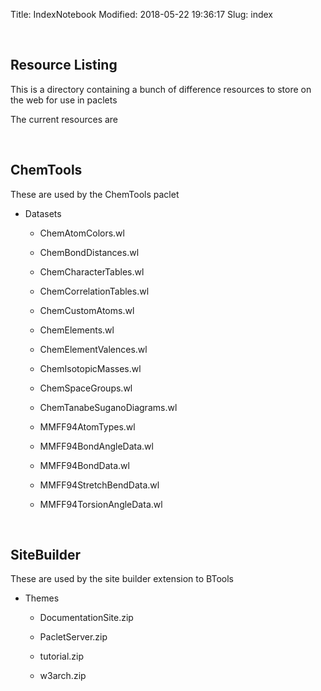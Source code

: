Title: IndexNotebook
Modified: 2018-05-22 19:36:17
Slug: index

<a id="resource-listing" style="width:0;height:0;margin:0;padding:0;">&zwnj;</a>

## Resource Listing

This is a directory containing a bunch of difference resources to store on the web for use in paclets

The current resources are

<a id="chemtools" style="width:0;height:0;margin:0;padding:0;">&zwnj;</a>

## ChemTools

These are used by the ChemTools paclet

* Datasets

  * ChemAtomColors.wl

  * ChemBondDistances.wl

  * ChemCharacterTables.wl

  * ChemCorrelationTables.wl

  * ChemCustomAtoms.wl

  * ChemElements.wl

  * ChemElementValences.wl

  * ChemIsotopicMasses.wl

  * ChemSpaceGroups.wl

  * ChemTanabeSuganoDiagrams.wl

  * MMFF94AtomTypes.wl

  * MMFF94BondAngleData.wl

  * MMFF94BondData.wl

  * MMFF94StretchBendData.wl

  * MMFF94TorsionAngleData.wl

<a id="sitebuilder" style="width:0;height:0;margin:0;padding:0;">&zwnj;</a>

## SiteBuilder

These are used by the site builder extension to BTools

* Themes

  * DocumentationSite.zip

  * PacletServer.zip

  * tutorial.zip

  * w3arch.zip